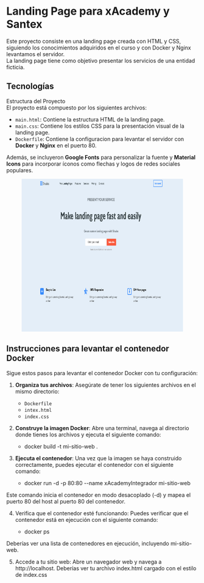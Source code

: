 # Landing Page para xAcademy y Santex

Este proyecto consiste en una landing page creada con HTML y CSS, siguiendo los conocimientos adquiridos en el curso y con Docker y Nginx levantamos el servidor.<br>La landing page tiene como objetivo presentar los servicios de una entidad ficticia.

## Tecnologías
Estructura del Proyecto <br>
El proyecto está compuesto por los siguientes archivos:

- `main.html`: Contiene la estructura HTML de la landing page.
- `main.css`: Contiene los estilos CSS para la presentación visual de la landing page.
- `Dockerfile`: Contiene la configuracion para levantar el servidor con **Docker** y **Nginx** en el puerto 80.

Además, se incluyeron **Google Fonts** para personalizar la fuente y **Material Icons** para incorporar íconos como flechas y logos de redes sociales populares.

<figure><img src="mock/landing-page.png" alt="logo" style="height: 400px;"></figure>

## Instrucciones para levantar el contenedor Docker

Sigue estos pasos para levantar el contenedor Docker con tu configuración:

1. **Organiza tus archivos**: Asegúrate de tener los siguientes archivos en el mismo directorio:
   - `Dockerfile`
   - `intex.html`
   - `index.css`

2. **Construye la imagen Docker**: Abre una terminal, navega al directorio donde tienes los archivos y ejecuta el siguiente comando:

   - docker build -t mi-sitio-web .

3. **Ejecuta el contenedor**: Una vez que la imagen se haya construido correctamente, puedes ejecutar el contenedor con el siguiente comando:

   - docker run -d -p 80:80 --name xAcademyIntegrador mi-sitio-web

Este comando inicia el contenedor en modo desacoplado (-d) y mapea el puerto 80 del host al puerto 80 del contenedor.

4. Verifica que el contenedor esté funcionando: Puedes verificar que el contenedor está en ejecución con el siguiente comando:

   - docker ps

Deberías ver una lista de contenedores en ejecución, incluyendo mi-sitio-web.

5. Accede a tu sitio web: Abre un navegador web y navega a http://localhost. Deberías ver tu archivo index.html cargado con el estilo de index.css